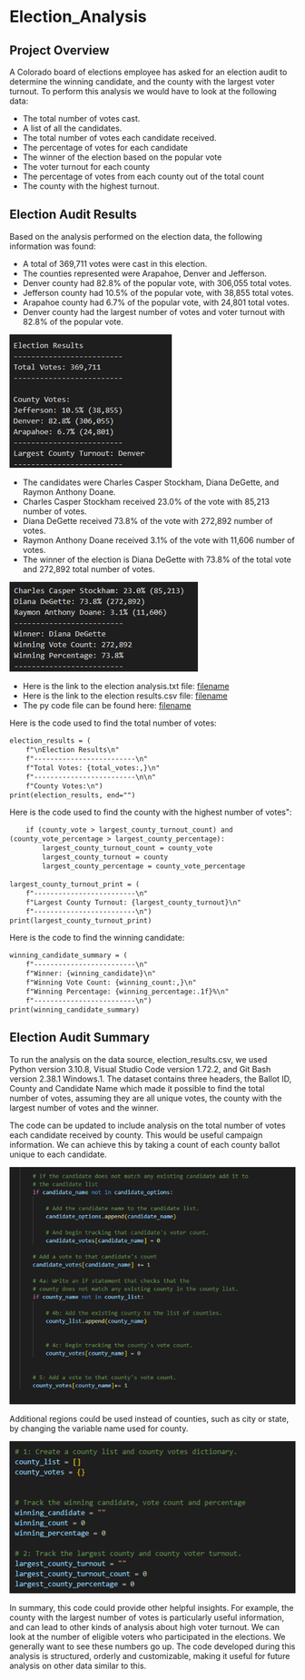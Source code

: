 # Election_Analysis

## Project Overview
A Colorado board of elections employee has asked for an election audit to determine the winning candidate, and the county with the largest voter turnout. To perform this analysis we would have to look at the following data:
- The total number of votes cast.
- A list of all the candidates.
- The total number of votes each candidate received.
- The percentage of votes for each candidate
- The winner of the election based on the popular vote
- The voter turnout for each county
- The percentage of votes from each county out of the total count
- The county with the highest turnout.

## Election Audit Results
Based on the analysis performed on the election data, the following information was found:
 - A total of 369,711 votes were cast in this election.
 - The counties represented were Arapahoe, Denver and Jefferson.
 - Denver county had 82.8% of the popular vote, with 306,055 total votes.
 - Jefferson county had 10.5% of the popular vote, with 38,855 total votes.
 - Arapahoe county had 6.7% of the popular vote, with 24,801 total votes.
 - Denver county had the largest number of votes and voter turnout with 82.8% of the popular vote.
 
 ![This is an image](/Resources/Election_Results_by_county_vote.png)
 
 - The candidates were Charles Casper Stockham, Diana DeGette, and Raymon Anthony Doane.
 - Charles Casper Stockham received 23.0% of the vote with 85,213 number of votes.
 - Diana DeGette received 73.8% of the vote with 272,892 number of votes.
 - Raymon Anthony Doane received 3.1% of the vote with 11,606 number of votes.
 - The winner of the election is Diana DeGette with 73.8% of the total vote and 272,892 total number of votes.

  ![This is an image](/Resources/Election_Results_by_candidate.png)

- Here is the link to the election analysis.txt file: [filename](/analysis/election_analysis.txt)
- Here is the link to the election results.csv file: [filename](/Resources/election_results.csv)
- The py code file can be found here:  [filename](/PyPoll_Challenge.py)

Here is the code used to find the total number of votes:

    election_results = (
        f"\nElection Results\n"
        f"-------------------------\n"
        f"Total Votes: {total_votes:,}\n"
        f"-------------------------\n\n"
        f"County Votes:\n")
    print(election_results, end="")

Here is the code used to find the county with the highest number of votes":

        if (county_vote > largest_county_turnout_count) and (county_vote_percentage > largest_county_percentage):
            largest_county_turnout_count = county_vote
            largest_county_turnout = county
            largest_county_percentage = county_vote_percentage

    largest_county_turnout_print = (
        f"-------------------------\n"
        f"Largest County Turnout: {largest_county_turnout}\n"
        f"-------------------------\n")
    print(largest_county_turnout_print)   

Here is the code to find the winning candidate:

    winning_candidate_summary = (
        f"-------------------------\n"
        f"Winner: {winning_candidate}\n"
        f"Winning Vote Count: {winning_count:,}\n"
        f"Winning Percentage: {winning_percentage:.1f}%\n"
        f"-------------------------\n")
    print(winning_candidate_summary)


## Election Audit Summary
To run the analysis on the data source, election_results.csv, we used Python version 3.10.8, Visual Studio Code version 1.72.2, and Git Bash version 2.38.1 Windows.1. The dataset contains three headers, the Ballot ID, County and Candidate Name which made it possible to find the total number of votes, assuming they are all unique votes, the county with the largest number of votes and the winner. 

The code can be updated to include analysis on the total number of votes each candidate received by county.  This would be useful campaign information. We can achieve this by taking a count of each county ballot unique to each candidate.

  ![This is an image](/Resources/countyvotesbycandidate.png)

Additional regions could be used instead of counties, such as city or state, by changing the variable name used for county. 

  ![This is an image](/Resources/capturing_other_election_data1.png)

In summary, this code could provide other helpful insights. For example, the county with the largest number of votes is particularly useful information, and can lead to other kinds of analysis about high voter turnout. We can look at the number of eligible voters who participated in the elections. We generally want to see these numbers go up. The code developed during this analysis is structured, orderly and customizable, making it useful for future analysis on other data similar to this. 




